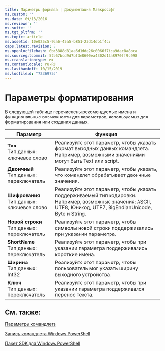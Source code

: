 ```yaml
---
title: Параметры формата | Документация Майкрософт
ms.custom: ''
ms.date: 09/13/2016
ms.reviewer: ''
ms.suite: ''
ms.tgt_pltfrm: ''
ms.topic: article
ms.assetid: 10e025c5-9aa6-45a5-b851-23d14db1f4cc
caps.latest.revision: 7
ms.openlocfilehash: 0bd3888d81aa6d1dde26c0066f7bca9dac8a8bca
ms.sourcegitcommit: 52a67bcd9d7bf3e8600ea4302d1fa8970ff9c998
ms.translationtype: MT
ms.contentlocale: ru-RU
ms.lasthandoff: 10/15/2019
ms.locfileid: "72369753"
---
```

# <a name="format-parameters"></a>Параметры форматирования

В следующей таблице перечислены рекомендуемые имена и функциональные возможности для параметров, используемых для форматирования или создания данных.

|Параметр|Функция|
|---|---|
|**Тех**<br>Тип данных: ключевое слово|Реализуйте этот параметр, чтобы указать формат выходных данных командлета. Например, возможными значениями могут быть Text или script.|
|**Двоичный**<br>Тип данных: переключатель|Реализуйте этот параметр, чтобы указать, что командлет обрабатывает двоичные значения.|
|**Шифрования**<br>Тип данных: ключевое слово|Реализуйте этот параметр, чтобы указать поддерживаемый тип кодировки. Например, возможные значения: ASCII, UTF8, Юникод, UTF7, BigEndianUnicode, Byte и String.|
|**Новой строки**<br>Тип данных: переключатель|Реализуйте этот параметр, чтобы символы новой строки поддерживались при указании параметра.|
|**ShortName**<br>Тип данных: переключатель|Реализуйте этот параметр, чтобы при указании параметра поддерживались короткие имена.|
|**Ширина**<br>Тип данных: Int32|Реализуйте этот параметр, чтобы пользователь мог указать ширину выходного устройства.|
|**Ключ**<br>Тип данных: переключатель|Реализуйте этот параметр, чтобы при указании параметра поддерживался перенос текста.|
## <a name="see-also"></a>См. также:

[Параметры командлета](./cmdlet-parameters.md)

[Запись командлета Windows PowerShell](./writing-a-windows-powershell-cmdlet.md)

[Пакет SDK для Windows PowerShell](../windows-powershell-reference.md)
